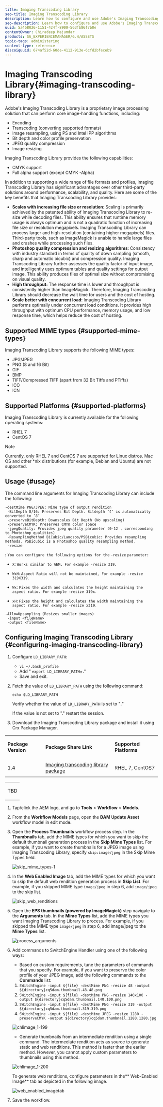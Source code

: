 ```yaml
---
title: Imaging Transcoding Library
seo-title: Imaging Transcoding Library
description: Learn how to configure and use Adobe's Imaging Transcoding Library, an image processing solution that can perform core image-handling functions, including encoding, transcoding, image resampling, and image resizing.
seo-description: Learn how to configure and use Adobe's Imaging Transcoding Library, an image processing solution that can perform core image-handling functions, including encoding, transcoding, image resampling, and image resizing.
uuid: 5a458026-1151-424f-8900-563fb86f7b0e
contentOwner: Chiradeep Majumdar
products: SG_EXPERIENCEMANAGER/6.4/ASSETS
topic-tags: administering
content-type: reference
discoiquuid: 674af52d-60de-4112-913e-6cfd2bfeceb9
---
```


# Imaging Transcoding Library{#imaging-transcoding-library}

Adobe's Imaging Transcoding Library is a proprietary image processing solution that can perform core image-handling functions, including:

* Encoding
* Transcoding (converting supported formats)
* Image resampling, using PS and Intel IPP algorithms
* Bit depth and color profile preservation
* JPEG quality compression
* Image resizing

Imaging Transcoding Library provides the following capabilities:

* CMYK support
* Full alpha support (except CMYK -Alpha)

In addition to supporting a wide range of file formats and profiles, Imaging Transcoding Library has significant advantages over other third-party solutions around performance, scalability, and quality. Here are some of the key benefits that Imaging Transcoding Library provides:

* **Scales with increasing file size or resolution**: Scaling is primarily achieved by the patented ability of Imaging Transcoding Library to re-size while decoding files. This ability ensures that runtime memory usage is always optimum and is not a quadratic function of increasing file size or resolution megapixels. Imaging Transcoding Library can process larger and high-resolution (containing higher megapixels) files. Third-party tools, such as ImageMagick is unable to handle large files and crashes while processing such files.
* **Photoshop quality compression and resizing algorithms**: Consistency with industry standard in terms of quality of down sampling (smooth, sharp and automatic bicubic) and compression quality. Imaging Transcoding Library further assesses the quality factor of input image, and intelligently uses optimum tables and quality settings for output image. This ability produces files of optimal size without compromising on visual quality.
* **High throughput:** The response time is lower and throughput is consistently higher than ImageMagick. Therefore, Imaging Transcoding Library should decrease the wait time for users and the cost of hosting.
* **Scale better with concurrent load:** Imaging Transcoding Library performs optimally under concurrent load conditions. It provides high throughput with optimum CPU performance, memory usage, and low response time, which helps reduce the cost of hosting.

## Supported MIME types {#supported-mime-types}

Imaging Transcoding Library supports the following MIME types:

* JPG/JPEG
* PNG (8 and 16 Bit)
* GIF
* BMP
* TIFF/Compressed TIFF (apart from 32 Bit Tiffs and PTiffs)
* ICO
* ICN

## Supported Platforms {#supported-platforms}

Imaging Transcoding Library is currently available for the following operating systems:

* RHEL 7
* CentOS 7

>[!NOTE]
>
>Currently, only RHEL 7 and CentOS 7 are supported for Linux distros. Mac OS and other &ast;nix distributions (for example, Debian and Ubuntu) are not supported.

## Usage {#usage}

The command line arguments for Imaging Transcoding Library can include the following:

```
-destMime PNG/JPEG: Mime type of output rendition
 -BitDepth 8/16: Preserves Bit Depth. Bitdepth ‘4’ is automatically converted to ‘8’
 -preserveBitDepth: Downscales Bit Depth (No upscaling)
 -preserveCMYK: Preserves CMYK color space
 -jpegQuality: Provides jpeg quality parameter (0-12 , corresponding to Photoshop qualities)
 -ResamplingMethod BiCubic/Lanczos/PSBicubic: Provides resampling methods. PSBicubic is a Photoshop quality resampling method.
 -resize
```

: `You can configure the following options for the` `-resize` `parameter:`

* `X`: `Works similar to AEM. For example -resize 319.`

* `WxH`: `Aspect Ratio will not be maintained, For example -resize 319X319.`

* `Wx`: `Fixes the width and calculates the height maintaining the aspect ratio. For example -resize 319x.`

* `xH`: `Fixes the height and calculates the width maintaining the aspect ratio. For example -resize x319.`

```
-AllowUpsampling (Resizes smaller images)
 -input <fileName>
 -output <fileName>
```

## Configuring Imaging Transcoding Library {#configuring-imaging-transcoding-library}

1. Configure `LD_LIBRARY_PATH`:

    * `vi ~/.bash_profile`
    * Add " `export LD_LIBRARY_PATH`=**.**"
    * Save and exit.

1. Fetch the value of `LD_LIBRARY_PATH` using the following command:

   `echo $LD_LIBRARY_PATH`

   Verify whether the value of `LD_LIBRARY_PATH` is set to "**.**"

   If the value is not set to "." restart the session.

1. Download the Imaging Transcoding Library package and install it using Crx Package Manager.

<table> 
 <tbody> 
  <tr> 
   <td><p><strong>Package Version</strong></p> </td> 
   <td><p><strong>Package Share Link</strong></p> </td> 
   <td><p><strong>Supported Platforms</strong></p> </td> 
  </tr> 
  <tr> 
   <td><p>1.4<br /> </p> </td> 
   <td><a href="https://www.adobeaemcloud.com/content/marketplace/marketplaceProxy.html?packagePath=/content/companies/public/adobe/packages/aem630/product/assets/aem-assets-imaging-transcoding-library-pkg">Imaging transcoding library package</a></td> 
   <td><p>RHEL 7, CentOS7</p> </td> 
  </tr> 
 </tbody> 
</table>

<!--empty table -->

<table> 
 <tbody> 
  <tr> 
   <td><p>TBD</p> </td> 
  </tr> 
 </tbody> 
</table>

1. Tap/click the AEM logo, and go to **Tools** &gt; **Workflow** &gt; **Models**.
1. From the **Workflow Models** page, open the **DAM Update Asset** workflow model in edit mode.
1. Open the **Process Thumbnails** workflow process step. In the **Thumbnails** tab, add the MIME types for which you want to skip the default thumbnail generation process in the **Skip Mime Types** list. For example, if you want to create thumbnails for a JPEG image using Imaging Transcoding Library, specify `skip:image/jpeg` in the Skip Mime Types field.

   ![skip_mime_types-1](assets/skip_mime_types-1.png)

1. In the **Web Enabled Image** tab, add the MIME types for which you want to skip the default web rendition generation process in **Skip List**. For example, if you skipped MIME type `image/jpeg` in step 6, add `image/jpeg` to the skip list.

   ![skip_web_renditions](assets/skip_web_renditions.png)

1. Open the **EPS thumbnails (powered by ImageMagick)** step navigate to the **Arguments** tab. In the **Mime Types** list, add the MIME types you want Imaging Transcoding Library to process. For example, if you skipped the MIME type `image/jpeg` in step 6, add image/jpeg to the **Mime Types** list.

   ![process_arguments](assets/process_arguments.jpg)

1. Add commands to SwitchEngine Handler using one of the following ways:

    * Based on custom requirements, tune the parameters of commands that you specify. For example, if you want to preserve the color profile of your JPEG image, add the following commands to the **Commands** list:

    1. `SWitchEngine -input ${file} -destMime PNG -resize 48 -output ${directory}cq5dam.thumbnail.48.48.png`
    1. `SWitchEngine -input ${file} -destMime PNG -resize 140x100 -output ${directory}cq5dam.thumbnail.140.100.png`
    1. `SWitchEngine -input ${file} -destMime PNG -resize 319 -output ${directory}cq5dam.thumbnail.319.319.png`
    1. `SWitchEngine -input ${file} -destMime JPEG -resize 1280 -preserveCMYK -output ${directory}cq5dam.thumbnail.1280.1280.jpg`

   ![chlimage_1-199](assets/chlimage_1-199.png)

    * Generate thumbnails from an intermediate rendition using a single command. The intermediate rendition acts as source to generate static and web renditions. This method is faster than the earlier method. However, you cannot apply custom parameters to thumbnails using this method.

   ![chlimage_1-200](assets/chlimage_1-200.png)

   To generate web renditions, configure parameters in the** Web-Enabled Image** tab as depicted in the following image.

   ![web_enabled_imagetab](assets/web_enabled_imagetab.png)

1. Save the workflow.

